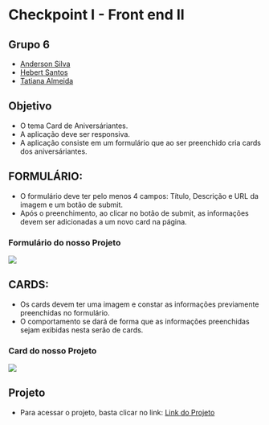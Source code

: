 # Checkpoint I - Front end II
## Grupo 6
- [Anderson Silva](https://github.com/andersonsilva8609)
- [Hebert Santos](https://github.com/HbTechdev)
- [Tatiana Almeida](https://github.com/TatiAlmeida88)

## Objetivo
	
- O tema Card de Aniversáriantes. 
- A aplicação deve ser responsiva.
- A aplicação consiste em um formulário que ao ser preenchido cria cards dos aniversáriantes.


## FORMULÁRIO: 
- O formulário deve ter pelo menos 4 campos: Título, Descrição e URL da imagem e um botão de submit.
- Após o preenchimento, ao clicar no botão de submit, as informações devem ser adicionadas a um novo card na página.


### Formulário do nosso Projeto
![](https://imgur.com/tIposjD)


## CARDS:
- Os cards devem ter uma imagem e constar as informações previamente preenchidas no formulário. 
- O comportamento se dará de forma que as informações preenchidas sejam exibidas nesta serão de cards.

### Card do nosso Projeto
![](https://imgur.com/52zKcCL)

## Projeto
- Para acessar o projeto, basta clicar no link: [Link do Projeto](https://andersonsilva8609.github.io/checkpoint-1-front-end-II/)

